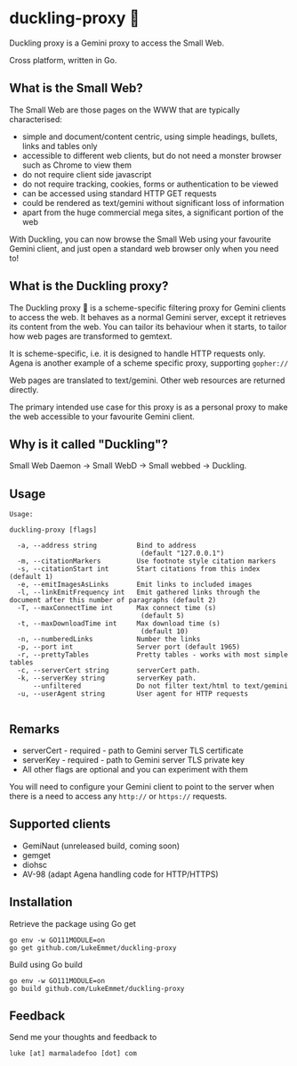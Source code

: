 # duckling-proxy 🦆
Duckling proxy is a Gemini proxy to access the Small Web. 

Cross platform, written in Go.

## What is the Small Web?

The Small Web are those pages on the WWW that are typically characterised:

* simple and document/content centric, using simple headings, bullets, links and tables only
* accessible to different web clients, but do not need a monster browser such as Chrome to view them
* do not require client side javascript
* do not require tracking, cookies, forms or authentication to be viewed
* can be accessed using standard HTTP GET requests
* could be rendered as text/gemini without significant loss of information
* apart from the huge commercial mega sites, a significant portion of the web

With Duckling, you can now browse the Small Web using your favourite Gemini client, and just open a standard web browser only when you need to!

## What is the Duckling proxy?

The Duckling proxy 🦆 is a scheme-specific filtering proxy for Gemini clients to access the web. It behaves as a normal Gemini server, except it retrieves its content from the web. You can tailor its behaviour when it starts, to tailor how web pages are transformed to gemtext.

It is scheme-specific, i.e. it is designed to handle HTTP requests only. Agena is another example of a scheme specific proxy, supporting <code>gopher://</code>

Web pages are translated to text/gemini. Other web resources are returned directly.

The primary intended use case for this proxy is as a personal proxy to make the web accessible to your favourite Gemini client. 

## Why is it called "Duckling"?

Small Web Daemon -> Small WebD -> Small webbed -> Duckling.

## Usage

```
Usage:

duckling-proxy [flags]

  -a, --address string          Bind to address
                                 (default "127.0.0.1")
  -m, --citationMarkers         Use footnote style citation markers
  -s, --citationStart int       Start citations from this index (default 1)
  -e, --emitImagesAsLinks       Emit links to included images
  -l, --linkEmitFrequency int   Emit gathered links through the document after this number of paragraphs (default 2)
  -T, --maxConnectTime int      Max connect time (s)
                                 (default 5)
  -t, --maxDownloadTime int     Max download time (s)
                                 (default 10)
  -n, --numberedLinks           Number the links
  -p, --port int                Server port (default 1965)
  -r, --prettyTables            Pretty tables - works with most simple tables
  -c, --serverCert string       serverCert path.
  -k, --serverKey string        serverKey path.
      --unfiltered              Do not filter text/html to text/gemini
  -u, --userAgent string        User agent for HTTP requests
  
```

## Remarks

* serverCert - required - path to Gemini server TLS certificate
* serverKey - required - path to Gemini server TLS private key
* All other flags are optional and you can experiment with them

You will need to configure your Gemini client to point to the server when there is a need to access any <code>http://</code> or <code>https://</code> requests.

## Supported clients

* GemiNaut (unreleased build, coming soon)
* gemget
* diohsc
* AV-98 (adapt Agena handling code for HTTP/HTTPS)

## Installation

Retrieve the package using Go get

```
go env -w GO111MODULE=on
go get github.com/LukeEmmet/duckling-proxy
```

Build using Go build

```
go env -w GO111MODULE=on
go build github.com/LukeEmmet/duckling-proxy
```

## Feedback

Send me your thoughts and feedback to

```
luke [at] marmaladefoo [dot] com
```

